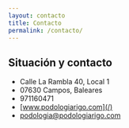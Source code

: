```yaml
---
layout: contacto
title: Contacto
permalink: /contacto/
---
```


## Situación y contacto

* Calle La Rambla 40, Local 1
* 07630 Campos, Baleares
* 971160471
* [www.podologiarigo.com](/)
* [podologia@podologiarigo.com](mailto:podologia@podologiarigo.com)
  
